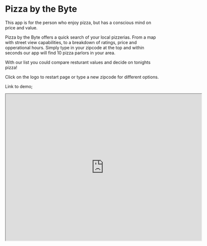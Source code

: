 # Pizza by the Byte

This app is for the person who enjoy pizza, but has a conscious mind on price and value.

Pizza by the Byte offers a quick search of your local pizzerias. From a map with street view capabilities, to a breakdown of ratings, price and opperational hours. 
Simply type in your zipcode at the top and within seconds our app will find 10 pizza parlors in your area.

With our list you could compare resturant values and decide on tonights pizza!

Click on the logo to restart page or type a new zipcode for different options.

Link to demo;

<iframe src="https://drive.google.com/file/d/1y8ynHXwZvf5aAKei4D56obVq8t3RePSj/preview" width="640" height="480"></iframe>
